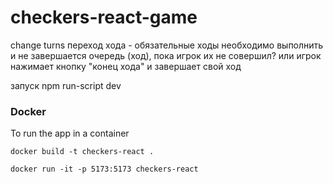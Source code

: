 # checkers-react-game


change turns
переход хода - обязательные ходы необходимо выполнить и не завершается очередь (ход), пока игрок их не совершил?
или игрок нажимает кнопку "конец хода" и завершает свой ход

запуск
npm run-script dev

### Docker 

To run the app in a container

`docker build -t checkers-react .`

`docker run -it -p 5173:5173 checkers-react`